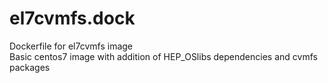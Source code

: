 # el7cvmfs.dock
Dockerfile for el7cvmfs image   
Basic centos7 image with addition of HEP_OSlibs dependencies and cvmfs packages   

